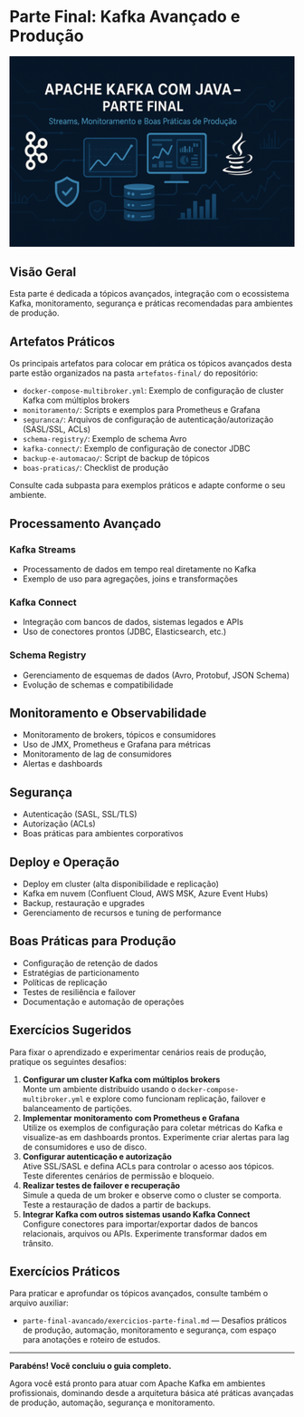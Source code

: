 # Parte Final: Kafka Avançado e Produção

![Apache Kafka com Java – Parte Final](images/kafka-java-parte-final.png)

## Visão Geral

Esta parte é dedicada a tópicos avançados, integração com o ecossistema Kafka, monitoramento, segurança e práticas recomendadas para ambientes de produção.

## Artefatos Práticos

Os principais artefatos para colocar em prática os tópicos avançados desta parte estão organizados na pasta `artefatos-final/` do repositório:

- `docker-compose-multibroker.yml`: Exemplo de configuração de cluster Kafka com múltiplos brokers
- `monitoramento/`: Scripts e exemplos para Prometheus e Grafana
- `seguranca/`: Arquivos de configuração de autenticação/autorização (SASL/SSL, ACLs)
- `schema-registry/`: Exemplo de schema Avro
- `kafka-connect/`: Exemplo de configuração de conector JDBC
- `backup-e-automacao/`: Script de backup de tópicos
- `boas-praticas/`: Checklist de produção

Consulte cada subpasta para exemplos práticos e adapte conforme o seu ambiente.

## Processamento Avançado

### Kafka Streams

- Processamento de dados em tempo real diretamente no Kafka
- Exemplo de uso para agregações, joins e transformações

### Kafka Connect

- Integração com bancos de dados, sistemas legados e APIs
- Uso de conectores prontos (JDBC, Elasticsearch, etc.)

### Schema Registry

- Gerenciamento de esquemas de dados (Avro, Protobuf, JSON Schema)
- Evolução de schemas e compatibilidade

## Monitoramento e Observabilidade

- Monitoramento de brokers, tópicos e consumidores
- Uso de JMX, Prometheus e Grafana para métricas
- Monitoramento de lag de consumidores
- Alertas e dashboards

## Segurança

- Autenticação (SASL, SSL/TLS)
- Autorização (ACLs)
- Boas práticas para ambientes corporativos

## Deploy e Operação

- Deploy em cluster (alta disponibilidade e replicação)
- Kafka em nuvem (Confluent Cloud, AWS MSK, Azure Event Hubs)
- Backup, restauração e upgrades
- Gerenciamento de recursos e tuning de performance

## Boas Práticas para Produção

- Configuração de retenção de dados
- Estratégias de particionamento
- Políticas de replicação
- Testes de resiliência e failover
- Documentação e automação de operações

## Exercícios Sugeridos

Para fixar o aprendizado e experimentar cenários reais de produção, pratique os seguintes desafios:

1. **Configurar um cluster Kafka com múltiplos brokers**  
   Monte um ambiente distribuído usando o `docker-compose-multibroker.yml` e explore como funcionam replicação, failover e balanceamento de partições.
2. **Implementar monitoramento com Prometheus e Grafana**  
   Utilize os exemplos de configuração para coletar métricas do Kafka e visualize-as em dashboards prontos. Experimente criar alertas para lag de consumidores e uso de disco.
3. **Configurar autenticação e autorização**  
   Ative SSL/SASL e defina ACLs para controlar o acesso aos tópicos. Teste diferentes cenários de permissão e bloqueio.
4. **Realizar testes de failover e recuperação**  
   Simule a queda de um broker e observe como o cluster se comporta. Teste a restauração de dados a partir de backups.
5. **Integrar Kafka com outros sistemas usando Kafka Connect**  
   Configure conectores para importar/exportar dados de bancos relacionais, arquivos ou APIs. Experimente transformar dados em trânsito.

## Exercícios Práticos

Para praticar e aprofundar os tópicos avançados, consulte também o arquivo auxiliar:

- `parte-final-avancado/exercicios-parte-final.md` — Desafios práticos de produção, automação, monitoramento e segurança, com espaço para anotações e roteiro de estudos.

---

**Parabéns! Você concluiu o guia completo.**

Agora você está pronto para atuar com Apache Kafka em ambientes profissionais, dominando desde a arquitetura básica até práticas avançadas de produção, automação, segurança e monitoramento.